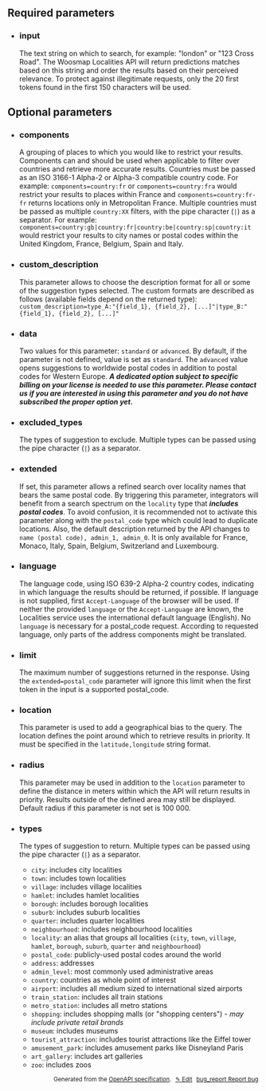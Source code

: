<!--- This is a generated file, do not edit! -->
<!--- [START woosmap_http_parameters_localitiesautocomplete] -->
<h2 id="required-parameters">Required parameters</h2>

-   <h3 class="parameter-name" id="input">input</h3>

    The text string on which to search, for example: "london" or "123 Cross Road".
    The Woosmap Localities API will return predictions matches based on this string and order the results based on their perceived relevance.
    To protect against illegitimate requests, only the 20 first tokens found in the first 150 characters will be used.

<h2 id="optional-parameters">Optional parameters</h2>

-   <h3 class="parameter-name" id="components">components</h3>

    A grouping of places to which you would like to restrict your results. Components can and should be used when applicable to filter over countries and retrieve more accurate results. Countries must be passed as an ISO 3166-1 Alpha-2 or Alpha-3 compatible country code. For example: `components=country:fr` or `components=country:fra` would restrict your results to places within France and `components=country:fr-fr` returns locations only in Metropolitan France. Multiple countries must be passed as multiple `country:XX` filters, with the pipe character (`|`) as a separator. For example: `components=country:gb|country:fr|country:be|country:sp|country:it` would restrict your results to city names or postal codes within the United Kingdom, France, Belgium, Spain and Italy.

-   <h3 class="parameter-name" id="custom_description">custom_description</h3>

    This parameter allows to choose the description format for all or some of the suggestion types selected. The custom formats are described as follows (available fields depend on the returned type): `custom_description=type_A:"{field_1}, {field_2}, [...]"|type_B:"{field_1}, {field_2}, [...]"`

-   <h3 class="parameter-name" id="data">data</h3>

    Two values for this parameter: `standard` or `advanced`. By default, if the parameter is not defined, value is set as `standard`. The `advanced` value opens suggestions to worldwide postal codes in addition to postal codes for Western Europe. ***A dedicated option subject to specific billing on your license is needed to use this parameter. Please contact us if you are interested in using this parameter and you do not have subscribed the proper option yet.***

-   <h3 class="parameter-name" id="excluded_types">excluded_types</h3>

    The types of suggestion to exclude. Multiple types can be passed using the pipe character (`|`) as a separator.

-   <h3 class="parameter-name" id="extended">extended</h3>

    If set, this parameter allows a refined search over locality names that bears the same postal code. By triggering this parameter, integrators will benefit from a search spectrum on the `locality` type that ***includes postal codes***. To avoid confusion, it is recommended not to activate this parameter along with the `postal_code` type which could lead to duplicate locations. Also, the default description returned by the API changes to `name (postal code), admin_1, admin_0`. It is only available for France, Monaco, Italy, Spain, Belgium, Switzerland and Luxembourg.

-   <h3 class="parameter-name" id="language">language</h3>

    The language code, using ISO 639-2 Alpha-2 country codes, indicating in which language the results should be returned, if possible. If language is not supplied, first `Accept-Language` of the browser will be used.  If neither the provided `language` or the `Accept-Language` are known, the Localities service uses the international default language (English).  No `language` is necessary for a postal_code request. According to requested language, only parts of the address components might be translated.

-   <h3 class="parameter-name" id="limit">limit</h3>

    The maximum number of suggestions returned in the response.
    Using the `extended=postal_code` parameter will ignore this limit when the first token in the input is a supported postal_code.

-   <h3 class="parameter-name" id="location">location</h3>

    This parameter is used to add a geographical bias to the query. The location defines the point around which to retrieve results in priority. It must be specified in the `latitude,longitude` string format.

-   <h3 class="parameter-name" id="radius">radius</h3>

    This parameter may be used in addition to the `location` parameter to define the distance in meters within which the API will return results in priority. Results outside of the defined area may still be displayed. Default radius if this parameter is not set is 100 000.

-   <h3 class="parameter-name" id="types">types</h3>

    The types of suggestion to return. Multiple types can be passed using the pipe character (`|`) as a separator.

    -   `city`: includes city localities
    -   `town`: includes town localities
    -   `village`: includes village localities
    -   `hamlet`: includes hamlet localities
    -   `borough`: includes borough localities
    -   `suburb`: includes suburb localities
    -   `quarter`: includes quarter localities
    -   `neighbourhood`: includes neighbourhood localities
    -   `locality`: an alias that groups all localities (`city`, `town`, `village`, `hamlet`, `borough`, `suburb`, `quarter` and `neighbourhood`)
    -   `postal_code`: publicly-used postal codes around the world
    -   `address`: addresses
    -   `admin_level`: most commonly used administrative areas
    -   `country`: countries as whole point of interest
    -   `airport`: includes all medium sized to international sized airports
    -   `train_station`: includes all train stations
    -   `metro_station`: includes all metro stations
    -   `shopping`: includes shopping malls (or "shopping centers") - *may include private retail brands*
    -   `museum`: includes museums
    -   `tourist_attraction`: includes tourist attractions like the Eiffel tower
    -   `amusement_park`: includes amusement parks like Disneyland Paris
    -   `art_gallery`: includes art galleries
    -   `zoo`: includes zoos


<p style="text-align: right; font-size: smaller;">Generated from the <a data-label="openapi-github" href="https://github.com/woosmap/openapi-specification" title="Woosmap OpenAPI Specification" class="external">OpenAPI specification</a>.
<a data-label="openapi-github-woosmap-http-parameters-localitiesautocomplete" data-action="edit" style="margin-left: 5px;" href="https://github.com/woosmap/openapi-specification/tree/main/specification/parameters" title="Edit on GitHub">✎ Edit</a>
<a data-label="openapi-github-woosmap-http-parameters-localitiesautocomplete" data-action="bug" style="margin-left: 5px;" href="https://github.com/woosmap/openapi-specification/issues/new?assignees=&labels=type%3A+bug%2C+triage+me&template=bug_report.md&title=[parameters] Bug - /localities/autocomplete" title="File bug for parameters on GitHub"><span class="material-icons">bug_report</span> Report bug</a>
</p>

<!--- [END woosmap_http_parameters_localitiesautocomplete] -->